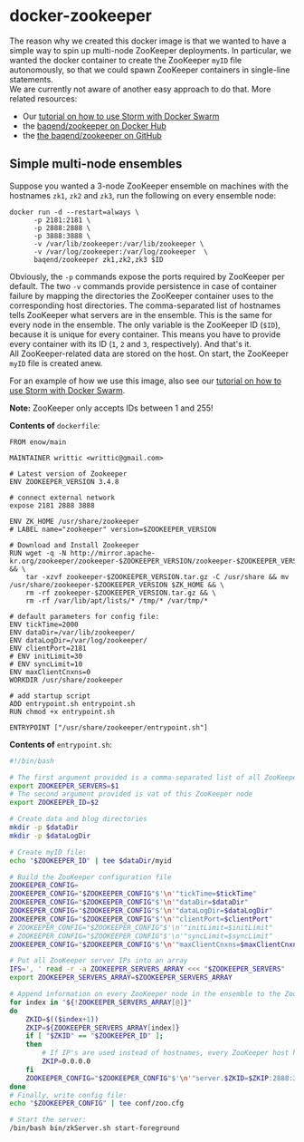 # docker-zookeeper
The reason why we created this docker image is that we wanted to have a simple way to spin up multi-node ZooKeeper deployments. In particular, we wanted the docker container to create the ZooKeeper `myID` file autonomously, so that we could spawn ZooKeeper containers in single-line statements.  
We are currently not aware of another easy approach to do that. More related resources:

- Our [tutorial on how to use Storm with Docker Swarm](https://github.com/Baqend/tutorial-swarm-storm)
- the [baqend/zookeeper on Docker Hub](https://hub.docker.com/r/baqend/zookeeper/)
- the [the baqend/zookeeper on GitHub](https://github.com/Baqend/docker-zookeeper)

## Simple multi-node ensembles

Suppose you wanted a 3-node ZooKeeper ensemble on machines with the hostnames `zk1`, `zk2` and `zk3`, run the following on every ensemble node:

	docker run -d --restart=always \
	      -p 2181:2181 \
	      -p 2888:2888 \
	      -p 3888:3888 \
	      -v /var/lib/zookeeper:/var/lib/zookeeper \
	      -v /var/log/zookeeper:/var/log/zookeeper  \
	      baqend/zookeeper zk1,zk2,zk3 $ID
Obviously, the `-p` commands expose the ports required by ZooKeeper per default. The two `-v` commands provide persistence in case of container failure by mapping the directories the ZooKeeper container uses to the corresponding host directories. The comma-separated list of hostnames tells ZooKeeper what servers are in the ensemble. This is the same for every node in the ensemble. The only variable is the ZooKeeper ID (`$ID`), because it is unique for every container. This means you have to provide every container with its ID (`1`, `2` and `3`, respectively). And that's it.  
All ZooKeeper-related data are stored on the host. On start, the ZooKeeper `myID` file is created anew.

For an example of how we use this image, also see our [tutorial on how to use Storm with Docker Swarm](https://github.com/Baqend/tutorial-swarm-storm).

**Note:** ZooKeeper only accepts IDs between 1 and 255!

__Contents of__ `dockerfile`:
```docker
FROM enow/main

MAINTAINER writtic <writtic@gmail.com>

# Latest version of Zookeeper
ENV ZOOKEEPER_VERSION 3.4.8

# connect external network
expose 2181 2888 3888

ENV ZK_HOME /usr/share/zookeeper
# LABEL name="zookeeper" version=$ZOOKEEPER_VERSION

# Download and Install Zookeeper
RUN wget -q -N http://mirror.apache-kr.org/zookeeper/zookeeper-$ZOOKEEPER_VERSION/zookeeper-$ZOOKEEPER_VERSION.tar.gz && \
    tar -xzvf zookeeper-$ZOOKEEPER_VERSION.tar.gz -C /usr/share && mv /usr/share/zookeeper-$ZOOKEEPER_VERSION $ZK_HOME && \
    rm -rf zookeeper-$ZOOKEEPER_VERSION.tar.gz && \
    rm -rf /var/lib/apt/lists/* /tmp/* /var/tmp/*

# default parameters for config file:
ENV tickTime=2000
ENV dataDir=/var/lib/zookeeper/
ENV dataLogDir=/var/log/zookeeper/
ENV clientPort=2181
# ENV initLimit=30
# ENV syncLimit=10
ENV maxClientCnxns=0
WORKDIR /usr/share/zookeeper

# add startup script
ADD entrypoint.sh entrypoint.sh
RUN chmod +x entrypoint.sh

ENTRYPOINT ["/usr/share/zookeeper/entrypoint.sh"]
```

__Contents of__ `entrypoint.sh`:
```bash
#!/bin/bash

# The first argument provided is a comma-separated list of all ZooKeeper servers in the system
export ZOOKEEPER_SERVERS=$1
# The second argument provided is vat of this ZooKeeper node
export ZOOKEEPER_ID=$2

# Create data and blog directories
mkdir -p $dataDir
mkdir -p $dataLogDir

# Create myID file:
echo "$ZOOKEEPER_ID" | tee $dataDir/myid

# Build the ZooKeeper configuration file
ZOOKEEPER_CONFIG=
ZOOKEEPER_CONFIG="$ZOOKEEPER_CONFIG"$'\n'"tickTime=$tickTime"
ZOOKEEPER_CONFIG="$ZOOKEEPER_CONFIG"$'\n'"dataDir=$dataDir"
ZOOKEEPER_CONFIG="$ZOOKEEPER_CONFIG"$'\n'"dataLogDir=$dataLogDir"
ZOOKEEPER_CONFIG="$ZOOKEEPER_CONFIG"$'\n'"clientPort=$clientPort"
# ZOOKEEPER_CONFIG="$ZOOKEEPER_CONFIG"$'\n'"initLimit=$initLimit"
# ZOOKEEPER_CONFIG="$ZOOKEEPER_CONFIG"$'\n'"syncLimit=$syncLimit"
ZOOKEEPER_CONFIG="$ZOOKEEPER_CONFIG"$'\n'"maxClientCnxns=$maxClientCnxns"

# Put all ZooKeeper server IPs into an array
IFS=', ' read -r -a ZOOKEEPER_SERVERS_ARRAY <<< "$ZOOKEEPER_SERVERS"
export ZOOKEEPER_SERVERS_ARRAY=$ZOOKEEPER_SERVERS_ARRAY

# Append information on every ZooKeeper node in the ensemble to the ZooKeeper config
for index in "${!ZOOKEEPER_SERVERS_ARRAY[@]}"
do
    ZKID=$(($index+1))
    ZKIP=${ZOOKEEPER_SERVERS_ARRAY[index]}
    if [ "$ZKID" == "$ZOOKEEPER_ID" ];
    then
        # If IP's are used instead of hostnames, every ZooKeeper host has to specify itself as follows
        ZKIP=0.0.0.0
    fi
    ZOOKEEPER_CONFIG="$ZOOKEEPER_CONFIG"$'\n'"server.$ZKID=$ZKIP:2888:3888"
done
# Finally, write config file:
echo "$ZOOKEEPER_CONFIG" | tee conf/zoo.cfg

# Start the server:
/bin/bash bin/zkServer.sh start-foreground
```
